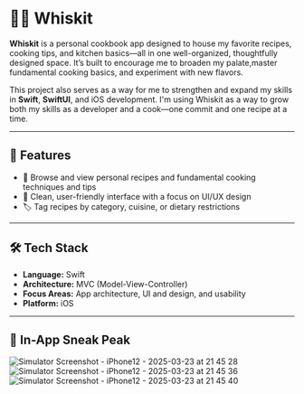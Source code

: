 # 👩‍🍳 Whiskit

**Whiskit** is a personal cookbook app designed to house my favorite recipes, cooking tips, and kitchen basics—all in one well-organized, thoughtfully designed space. It’s built to encourage me to broaden my palate,master fundamental cooking basics, and experiment with new flavors.

This project also serves as a way for me to strengthen and expand my skills in **Swift**, **SwiftUI**, and iOS development. I'm using Whiskit as a way to grow both my skills as a developer and a cook—one commit and one recipe at a time.

---

## 🚧 Features

- 🍳 Browse and view personal recipes and fundamental cooking techniques and tips  
- 🎨 Clean, user-friendly interface with a focus on UI/UX design  
- 🏷️ Tag recipes by category, cuisine, or dietary restrictions

---

## 🛠️ Tech Stack

- **Language:** Swift
- **Architecture:** MVC (Model-View-Controller) 
- **Focus Areas:** App architecture, UI and design, and usability  
- **Platform:** iOS

---

## 📱 In-App Sneak Peak
![Simulator Screenshot - iPhone12 - 2025-03-23 at 21 45 28](https://github.com/user-attachments/assets/2e1cff46-6bb5-40fc-a943-9bafe8fd0a99)
![Simulator Screenshot - iPhone12 - 2025-03-23 at 21 45 36](https://github.com/user-attachments/assets/4a1d7b26-013d-4ff6-90ba-fbe736892ab8)
![Simulator Screenshot - iPhone12 - 2025-03-23 at 21 45 40](https://github.com/user-attachments/assets/91ce6178-8f6b-417b-b5ee-aef3acb9b552)
